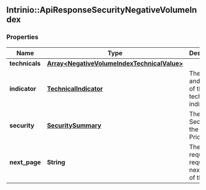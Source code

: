 ## Intrinio::ApiResponseSecurityNegativeVolumeIndex

### Properties
Name | Type | Description | Notes
------------ | ------------- | ------------- | -------------
**technicals** | [**Array&lt;NegativeVolumeIndexTechnicalValue&gt;**](NegativeVolumeIndexTechnicalValue.md) |  | [optional] 
**indicator** | [**TechnicalIndicator**](TechnicalIndicator.md) | The name and symbol of the technical indicator | [optional] 
**security** | [**SecuritySummary**](SecuritySummary.md) | The Security of the Stock Price | [optional] 
**next_page** | **String** | The token required to request the next page of the data | [optional] 


